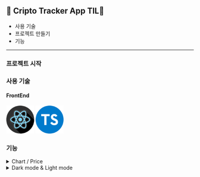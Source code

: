 ## 🧡 Cripto Tracker App TIL🧐

- 사용 기술
- 프로젝트 만들기
- 기능

---

### 프로젝트 시작

### 사용 기술

#### FrontEnd

<p>
<img src="./read_src/tech_icon/React.png" width="75" height="75"/>
<img src="./read_src/tech_icon/typescript_ps.png" width="75" height="75"/>
</p>

### 기능

<details>
<summary>Chart / Price</summary>

#### fetch coins & draw it on Chart / Price

</details>

<details>
<summary>Dark mode & Light mode</summary>

#### Switch modes using atom, recoils

</details>

